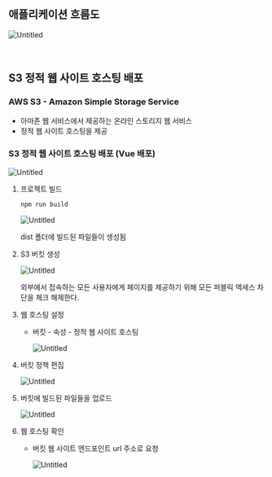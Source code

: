 ## 애플리케이션 흐름도

![Untitled](/Users/ruby/Desktop/project/aws-spa/imgs/flow/flow.png)

<br>

## S3 정적 웹 사이트 호스팅 배포

### AWS S3 - Amazon Simple Storage Service

- 아마존 웹 서비스에서 제공하는 온라인 스토리지 웹 서비스
- 정적 웹 사이트 호스팅을 제공

### S3 정적 웹 사이트 호스팅 배포 (Vue 배포)

![Untitled](/Users/ruby/Desktop/project/aws-spa/imgs/s3/s3-1.png)

1. 프로젝트 빌드

    ```java
    npm run build
    ```

   ![Untitled](/Users/ruby/Desktop/project/aws-spa/imgs/s3/s3-2.png)

   dist 폴더에 빌드된 파일들이 생성됨

2. S3 버킷 생성

   ![Untitled](/Users/ruby/Desktop/project/aws-spa/imgs/s3/s3-3.png)
    
   외부에서 접속하는 모든 사용자에게 페이지를 제공하기 위해 모든 퍼블릭 엑세스 차단을 체크 해제한다.

3. 웹 호스팅 설정
    - 버킷 - 속성 - 정적 웹 사이트 호스팅

      ![Untitled](/Users/ruby/Desktop/project/aws-spa/imgs/s3/s3-4.png)

4. 버킷 정책 편집

   ![Untitled](/Users/ruby/Desktop/project/aws-spa/imgs/s3/s3-5.png)

5. 버킷에 빌드된 파일들을 업로드

   ![Untitled](/Users/ruby/Desktop/project/aws-spa/imgs/s3/s3-6.png)

6. 웹 호스팅 확인
    - 버킷 웹 사이트 엔드포인트 url 주소로 요청

      ![Untitled](/Users/ruby/Desktop/project/aws-spa/imgs/s3/s3-7.png)

<br>

